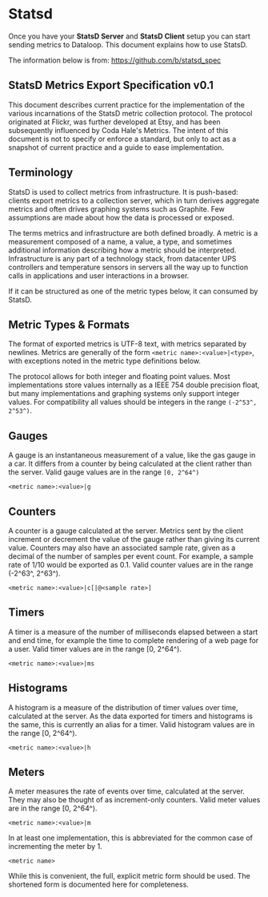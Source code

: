 # Statsd

Once you have your **StatsD Server** and **StatsD Client** setup you can start sending metrics to Dataloop. This document explains how to use StatsD.

The information below is from: <https://github.com/b/statsd_spec>

## StatsD Metrics Export Specification v0.1

This document describes current practice for the implementation of the various incarnations of the StatsD metric collection protocol. The protocol originated at Flickr, was further developed at Etsy, and has been subsequently influenced by Coda Hale's Metrics. The intent of this document is not to specify or enforce a standard, but only to act as a snapshot of current practice and a guide to ease implementation.

## Terminology

StatsD is used to collect metrics from infrastructure. It is push-based: clients export metrics to a collection server, which in turn derives aggregate metrics and often drives graphing systems such as Graphite. Few assumptions are made about how the data is processed or exposed.

The terms metrics and infrastructure are both defined broadly. A metric is a measurement composed of a name, a value, a type, and sometimes additional information describing how a metric should be interpreted. Infrastructure is any part of a technology stack, from datacenter UPS controllers and temperature sensors in servers all the way up to function calls in applications and user interactions in a browser.

If it can be structured as one of the metric types below, it can consumed by StatsD.

## Metric Types & Formats

The format of exported metrics is UTF-8 text, with metrics separated by newlines. Metrics are generally of the form `<metric name>:<value>|<type>`, with exceptions noted in the metric type definitions below.

The protocol allows for both integer and floating point values. Most implementations store values internally as a IEEE 754 double precision float, but many implementations and graphing systems only support integer values. For compatibility all values should be integers in the range `(-2^53^, 2^53^)`.

## Gauges

A gauge is an instantaneous measurement of a value, like the gas gauge in a car. It differs from a counter by being calculated at the client rather than the server. Valid gauge values are in the range `[0, 2^64^)`

```
<metric name>:<value>|g
```

## Counters

A counter is a gauge calculated at the server. Metrics sent by the client increment or decrement the value of the gauge rather than giving its current value. Counters may also have an associated sample rate, given as a decimal of the number of samples per event count. For example, a sample rate of 1/10 would be exported as 0.1. Valid counter values are in the range (-2^63^, 2^63^).

```
<metric name>:<value>|c[|@<sample rate>]
```

## Timers

A timer is a measure of the number of milliseconds elapsed between a start and end time, for example the time to complete rendering of a web page for a user. Valid timer values are in the range [0, 2^64^).

```
<metric name>:<value>|ms
```

## Histograms

A histogram is a measure of the distribution of timer values over time, calculated at the server. As the data exported for timers and histograms is the same, this is currently an alias for a timer. Valid histogram values are in the range [0, 2^64^).

```
<metric name>:<value>|h
```

## Meters

A meter measures the rate of events over time, calculated at the server. They may also be thought of as increment-only counters. Valid meter values are in the range [0, 2^64^).

```
<metric name>:<value>|m
```

In at least one implementation, this is abbreviated for the common case of incrementing the meter by 1.

```
<metric name>
```

While this is convenient, the full, explicit metric form should be used. The shortened form is documented here for completeness.
